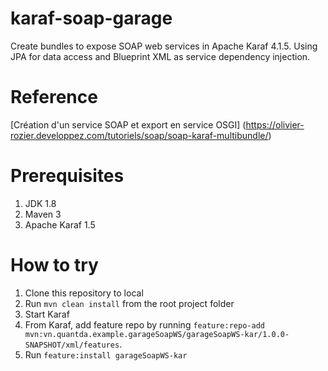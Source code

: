 # karaf-soap-garage
Create bundles to expose SOAP web services in Apache Karaf 4.1.5. Using JPA for data access and Blueprint XML as service dependency injection. 

# Reference
[Création d'un service SOAP et export en service OSGI] (https://olivier-rozier.developpez.com/tutoriels/soap/soap-karaf-multibundle/)

# Prerequisites
1. JDK 1.8
2. Maven 3
3. Apache Karaf 1.5

# How to try
1. Clone this repository to local
2. Run `mvn clean install` from the root project folder
3. Start Karaf
4. From Karaf, add feature repo by running `feature:repo-add mvn:vn.quantda.example.garageSoapWS/garageSoapWS-kar/1.0.0-SNAPSHOT/xml/features`.
5. Run `feature:install garageSoapWS-kar`
